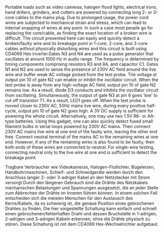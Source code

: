 Portable loads such as video cameras, halogen flood lights, electrical irons, hand drillers, grinders, and cutters are powered by connecting long 2- or 3-core cables to the mains plug. Due to prolonged usage, the power cord wires are subjected to mechanical strain and stress, which can lead to internal snapping of wires at any point. In such a case most people go for replacing the core/cable, as finding the exact location of a broken wire is difficult. The circuit presented here can easily and quickly detect a broken/faulty wire and its breakage point in 1-core, 2-core, and 3-core cables without physically disturbing wires and this circuit is built using CD4069 Hex inverter.Gates N3 and N4 are used as a pulse generator that oscillates at around 1000 Hz in audio range. The frequency is determined by timing components comprising resistors R3 and R4, and capacitor C1. Gates N1 and N2 are used to sense the presence of 230V AC field around the live wire and buffer weak AC voltage picked from the test probe. The voltage at output pin 10 of gate N2 can enable or inhibit the oscillator circuit. When the test probe is away from any high-voltage AC field, output pin 10 of gate N2 remains low. As a result, diode D3 conducts and inhibits the oscillator circuit from oscillating. Simultaneously, the output of gate N3 at pin 6 goes ‘low’ to cut off transistor T1. As a result, LED1 goes off. When the test probe is moved closer to 230V AC, 50Hz mains live wire, during every positive half-cycle, output pin 10 of gate N2 goes high. A 3V DC supply is sufficient for powering the whole circuit. Alternatively, one may use two 1.5V R6- or AA-type batteries. Using this gadget, one can also quickly detect fused small filament bulbs in serial loops powered by 230V AC mains. 
Then connect 230V AC mains live wire at one end of the faulty wire, leaving the other end free. Connect neutral terminal of the mains AC to the remaining wires at one end. However, if any of the remaining wires is also found to be faulty, then both ends of these wires are connected to neutral. For single-wire testing, connecting neutral only to the live wire at one end is sufficient to detect the breakage point.

Tragbare Verbraucher wie Videokameras, Halogen-Flutlichter, Bügeleisen, Handbohrmaschinen, Schleif- und Schneidgeräte werden durch den Anschluss langer 2- oder 3-adriger Kabel an den Netzstecker mit Strom versorgt.Durch den längeren Gebrauch sind die Drähte des Netzkabels mechanischen Belastungen und Spannungen ausgesetzt, die an jeder Stelle zum Abbrechen der Drähte im Inneren führen können.  In einem solchen Fall entscheiden sich die meisten Menschen für den Austausch des Kerns/Kabels, da es schwierig ist, die genaue Position eines gebrochenen Drahtes zu finden. Die hier vorgestellte Schaltung kann einfach und schnell einen gebrochenen/fehlerhaften Draht und dessen Bruchstelle in 1-adrigen, 2-adrigen und 3-adrigen Kabeln erkennen, ohne die Drähte physisch zu stören. Diese Schaltung ist mit dem CD4069 Hex-Wechselrichter aufgebaut.
